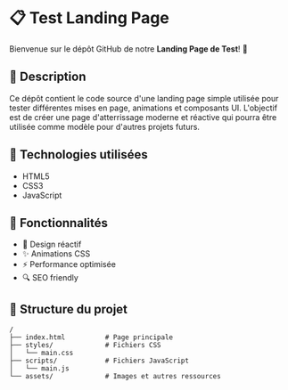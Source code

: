 # 📋 Test Landing Page

Bienvenue sur le dépôt GitHub de notre **Landing Page de Test**! 🚀

## 📖 Description

Ce dépôt contient le code source d'une landing page simple utilisée pour tester différentes mises en page, animations et composants UI. L'objectif est de créer une page d'atterrissage moderne et réactive qui pourra être utilisée comme modèle pour d'autres projets futurs.

## 🔧 Technologies utilisées

- HTML5
- CSS3
- JavaScript

## 🚀 Fonctionnalités

- 🌟 Design réactif
- ✨ Animations CSS
- ⚡️ Performance optimisée
- 🔍 SEO friendly

## 📂 Structure du projet

```plaintext
/
├── index.html          # Page principale
├── styles/             # Fichiers CSS
│   └── main.css
├── scripts/            # Fichiers JavaScript
│   └── main.js
└── assets/             # Images et autres ressources

